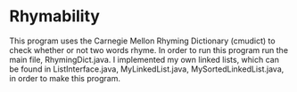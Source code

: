 # Rhymability
This program uses the Carnegie Mellon Rhyming Dictionary (cmudict) to check whether or not two words rhyme. In order to run this program run the main file, RhymingDict.java. I implemented my own linked lists, which can be found in ListInterface.java, MyLinkedList.java, MySortedLinkedList.java, in order to make this program. 
